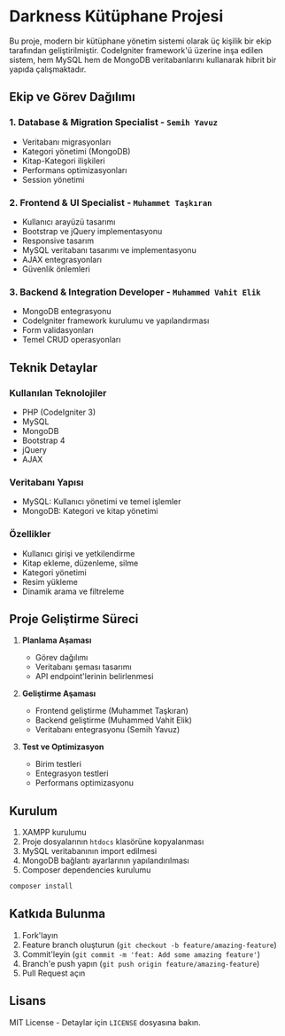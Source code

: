 # Darkness Kütüphane Projesi

Bu proje, modern bir kütüphane yönetim sistemi olarak üç kişilik bir ekip tarafından geliştirilmiştir. CodeIgniter framework'ü üzerine inşa edilen sistem, hem MySQL hem de MongoDB veritabanlarını kullanarak hibrit bir yapıda çalışmaktadır.

## Ekip ve Görev Dağılımı

### 1. Database & Migration Specialist - `Semih Yavuz`
- Veritabanı migrasyonları
- Kategori yönetimi (MongoDB)
- Kitap-Kategori ilişkileri
- Performans optimizasyonları
- Session yönetimi

### 2. Frontend & UI Specialist - `Muhammet Taşkıran`
- Kullanıcı arayüzü tasarımı
- Bootstrap ve jQuery implementasyonu
- Responsive tasarım
- MySQL veritabanı tasarımı ve implementasyonu
- AJAX entegrasyonları
- Güvenlik önlemleri

### 3. Backend & Integration Developer - `Muhammed Vahit Elik`
- MongoDB entegrasyonu
- CodeIgniter framework kurulumu ve yapılandırması
- Form validasyonları
- Temel CRUD operasyonları

## Teknik Detaylar

### Kullanılan Teknolojiler
- PHP (CodeIgniter 3)
- MySQL
- MongoDB
- Bootstrap 4
- jQuery
- AJAX

### Veritabanı Yapısı
- MySQL: Kullanıcı yönetimi ve temel işlemler
- MongoDB: Kategori ve kitap yönetimi

### Özellikler
- Kullanıcı girişi ve yetkilendirme
- Kitap ekleme, düzenleme, silme
- Kategori yönetimi
- Resim yükleme
- Dinamik arama ve filtreleme

## Proje Geliştirme Süreci

1. **Planlama Aşaması**
   - Görev dağılımı
   - Veritabanı şeması tasarımı
   - API endpoint'lerinin belirlenmesi

2. **Geliştirme Aşaması**
   - Frontend geliştirme (Muhammet Taşkıran)
   - Backend geliştirme (Muhammed Vahit Elik)
   - Veritabanı entegrasyonu (Semih Yavuz)

3. **Test ve Optimizasyon**
   - Birim testleri
   - Entegrasyon testleri
   - Performans optimizasyonu

## Kurulum

1. XAMPP kurulumu
2. Proje dosyalarının `htdocs` klasörüne kopyalanması
3. MySQL veritabanının import edilmesi
4. MongoDB bağlantı ayarlarının yapılandırılması
5. Composer dependencies kurulumu

```bash
composer install
```

## Katkıda Bulunma
1. Fork'layın
2. Feature branch oluşturun (`git checkout -b feature/amazing-feature`)
3. Commit'leyin (`git commit -m 'feat: Add some amazing feature'`)
4. Branch'e push yapın (`git push origin feature/amazing-feature`)
5. Pull Request açın

## Lisans
MIT License - Detaylar için `LICENSE` dosyasına bakın.
